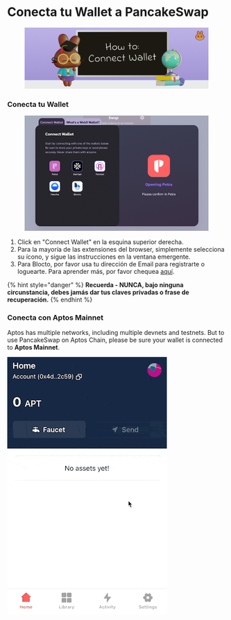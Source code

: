 # Conecta tu Wallet a PancakeSwap

<figure><img src="../.gitbook/assets/image (4).png" alt=""><figcaption></figcaption></figure>

### Conecta tu Wallet

<figure><img src="../.gitbook/assets/image.png" alt=""><figcaption></figcaption></figure>

1. Click en "Connect Wallet" en la esquina superior derecha.
2. Para la mayoría de las extensiones del browser, simplemente selecciona su ícono, y sigue las instrucciones en la ventana emergente.
3. Para Blocto, por favor usa tu dirección de Email para registrarte o loguearte. Para aprender más, por favor chequea [aquí](crea-una-wallet.md).

{% hint style="danger" %}
**Recuerda - NUNCA, bajo ninguna circunstancia, debes jamás dar tus claves privadas o frase de recuperación.**
{% endhint %}

### Conecta con Aptos Mainnet

Aptos has multiple networks, including multiple devnets and testnets. But to use PancakeSwap on Aptos Chain, please be sure your wallet is connected to **Aptos Mainnet**.



![](<../.gitbook/assets/image (6).png>)
